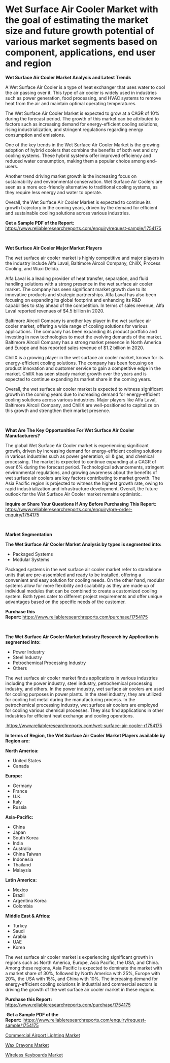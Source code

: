 <p><h1>Wet Surface Air Cooler Market with the goal of estimating the market size and future growth potential of various market segments based on component, applications, end user and region</h1></p><p><strong>Wet Surface Air Cooler Market Analysis and Latest Trends</strong></p>
<p><p>A Wet Surface Air Cooler is a type of heat exchanger that uses water to cool the air passing over it. This type of air cooler is widely used in industries such as power generation, food processing, and HVAC systems to remove heat from the air and maintain optimal operating temperatures.</p><p>The Wet Surface Air Cooler Market is expected to grow at a CAGR of 10% during the forecast period. The growth of this market can be attributed to factors such as increasing demand for energy-efficient cooling solutions, rising industrialization, and stringent regulations regarding energy consumption and emissions.</p><p>One of the key trends in the Wet Surface Air Cooler Market is the growing adoption of hybrid coolers that combine the benefits of both wet and dry cooling systems. These hybrid systems offer improved efficiency and reduced water consumption, making them a popular choice among end-users.</p><p>Another trend driving market growth is the increasing focus on sustainability and environmental conservation. Wet Surface Air Coolers are seen as a more eco-friendly alternative to traditional cooling systems, as they require less energy and water to operate.</p><p>Overall, the Wet Surface Air Cooler Market is expected to continue its growth trajectory in the coming years, driven by the demand for efficient and sustainable cooling solutions across various industries.</p></p>
<p><strong>Get a Sample PDF of the Report:&nbsp;</strong> <a href="https://www.reliableresearchreports.com/enquiry/request-sample/1754175">https://www.reliableresearchreports.com/enquiry/request-sample/1754175</a></p>
<p>&nbsp;</p>
<p><strong>Wet Surface Air Cooler Major Market Players</strong></p>
<p><p>The wet surface air cooler market is highly competitive and major players in the industry include Alfa Laval, Baltimore Aircoil Company, ChillX, Process Cooling, and Wuxi Delida. </p><p>Alfa Laval is a leading provider of heat transfer, separation, and fluid handling solutions with a strong presence in the wet surface air cooler market. The company has seen significant market growth due to its innovative products and strategic partnerships. Alfa Laval has also been focusing on expanding its global footprint and enhancing its R&D capabilities to stay ahead of the competition. In terms of sales revenue, Alfa Laval reported revenues of $4.5 billion in 2020.</p><p>Baltimore Aircoil Company is another key player in the wet surface air cooler market, offering a wide range of cooling solutions for various applications. The company has been expanding its product portfolio and investing in new technologies to meet the evolving demands of the market. Baltimore Aircoil Company has a strong market presence in North America and Europe and has reported sales revenue of $1.2 billion in 2020.</p><p>ChillX is a growing player in the wet surface air cooler market, known for its energy-efficient cooling solutions. The company has been focusing on product innovation and customer service to gain a competitive edge in the market. ChillX has seen steady market growth over the years and is expected to continue expanding its market share in the coming years.</p><p>Overall, the wet surface air cooler market is expected to witness significant growth in the coming years due to increasing demand for energy-efficient cooling solutions across various industries. Major players like Alfa Laval, Baltimore Aircoil Company, and ChillX are well-positioned to capitalize on this growth and strengthen their market presence.</p></p>
<p>&nbsp;</p>
<p><strong>What Are The Key Opportunities For Wet Surface Air Cooler Manufacturers?</strong></p>
<p><p>The global Wet Surface Air Cooler market is experiencing significant growth, driven by increasing demand for energy-efficient cooling solutions in various industries such as power generation, oil & gas, and chemical processing. The market is expected to continue expanding at a CAGR of over 6% during the forecast period. Technological advancements, stringent environmental regulations, and growing awareness about the benefits of wet surface air coolers are key factors contributing to market growth. The Asia Pacific region is projected to witness the highest growth rate, owing to rapid industrialization and infrastructure development. Overall, the future outlook for the Wet Surface Air Cooler market remains optimistic.</p></p>
<p><strong>Inquire or Share Your Questions If Any Before Purchasing This Report:</strong> <a href="https://www.reliableresearchreports.com/enquiry/pre-order-enquiry/1754175">https://www.reliableresearchreports.com/enquiry/pre-order-enquiry/1754175</a></p>
<p>&nbsp;</p>
<p><strong>Market Segmentation</strong></p>
<p><strong>The Wet Surface Air Cooler Market Analysis by types is segmented into:</strong></p>
<p><ul><li>Packaged Systems</li><li>Modular Systems</li></ul></p>
<p><p>Packaged systems in the wet surface air cooler market refer to standalone units that are pre-assembled and ready to be installed, offering a convenient and easy solution for cooling needs. On the other hand, modular systems allow for more flexibility and scalability as they are made up of individual modules that can be combined to create a customized cooling system. Both types cater to different project requirements and offer unique advantages based on the specific needs of the customer.</p></p>
<p><strong>Purchase this Report:&nbsp;</strong><a href="https://www.reliableresearchreports.com/purchase/1754175">https://www.reliableresearchreports.com/purchase/1754175</a></p>
<p>&nbsp;</p>
<p><strong>The Wet Surface Air Cooler Market Industry Research by Application is segmented into:</strong></p>
<p><ul><li>Power Industry</li><li>Steel Industry</li><li>Petrochemical Processing Industry</li><li>Others</li></ul></p>
<p><p>The wet surface air cooler market finds applications in various industries including the power industry, steel industry, petrochemical processing industry, and others. In the power industry, wet surface air coolers are used for cooling purposes in power plants. In the steel industry, they are utilized for cooling hot metal during the manufacturing process. In the petrochemical processing industry, wet surface air coolers are employed for cooling various chemical processes. They also find applications in other industries for efficient heat exchange and cooling operations.</p></p>
<p><a href="https://www.reliableresearchreports.com/wet-surface-air-cooler-r1754175">&nbsp;https://www.reliableresearchreports.com/wet-surface-air-cooler-r1754175</a></p>
<p><strong>In terms of Region, the Wet Surface Air Cooler Market Players available by Region are:</strong></p>
<p>
    <p> <strong> North America: </strong>
        <ul>
            <li>United States</li>
            <li>Canada</li>
        </ul>
        </p> 
    <p> <strong> Europe: </strong>
        <ul>
            <li>Germany</li>
            <li>France</li>
            <li>U.K.</li>
            <li>Italy</li>
            <li>Russia</li>
        </ul>
        </p> 
    <p> <strong> Asia-Pacific: </strong>
        <ul>
            <li>China</li>
            <li>Japan</li>
            <li>South Korea</li>
            <li>India</li>
            <li>Australia</li>
            <li>China Taiwan</li>
            <li>Indonesia</li>
            <li>Thailand</li>
            <li>Malaysia</li>
        </ul>
        </p> 
    <p> <strong> Latin America: </strong>
        <ul>
            <li>Mexico</li>
            <li>Brazil</li>
            <li>Argentina Korea</li>
            <li>Colombia</li>
        </ul>
        </p> 
    <p> <strong> Middle East & Africa: </strong>
        <ul>
            <li>Turkey</li>
            <li>Saudi</li>
            <li>Arabia</li>
            <li>UAE</li>
            <li>Korea</li>
        </ul>
    </p>
    </p>
<p><p>The wet surface air cooler market is experiencing significant growth in regions such as North America, Europe, Asia Pacific, the USA, and China. Among these regions, Asia Pacific is expected to dominate the market with a market share of 30%, followed by North America with 25%, Europe with 20%, the USA with 15%, and China with 10%. The increasing demand for energy-efficient cooling solutions in industrial and commercial sectors is driving the growth of the wet surface air cooler market in these regions.</p></p>
<p><strong>Purchase this Report: </strong><a href="https://www.reliableresearchreports.com/purchase/1754175">https://www.reliableresearchreports.com/purchase/1754175</a></p>
<p>&nbsp;<strong>Get a Sample PDF of the Report:&nbsp;&nbsp;</strong><a href="https://www.reliableresearchreports.com/enquiry/request-sample/1754175">https://www.reliableresearchreports.com/enquiry/request-sample/1754175</a></p>
<p><strong></strong></p>
<p><p><a href="https://www.linkedin.com/pulse/commercial-airport-lighting-market-analysis-sze-forecasted-r2dge?trackingId=%2BKVT5xKou0f%2BE1yYLTk0RQ%3D%3D">Commercial Airport Lighting Market</a></p><p><a href="https://www.linkedin.com/pulse/analyzing-wax-crayons-market-global-industry-perspective-ptu5e?trackingId=sheYmByOrUbv5r8RvcjSow%3D%3D">Wax Crayons Market</a></p><p><a href="https://www.linkedin.com/pulse/wireless-keyboards-market-competitive-analysis-trends-forecast-41oqe?trackingId=ommnbIm%2FD3CW00Ya%2BSUpAQ%3D%3D">Wireless Keyboards Market</a></p></p>